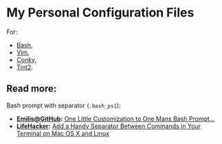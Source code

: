# My Personal Configuration Files

For:

- [Bash](http://en.wikipedia.org/wiki/Bash_%28Unix_shell%29),
- [Vim](http://en.wikipedia.org/wiki/Vim_%28text_editor%29),
- [Conky](http://conky.sourceforge.net/),
- [Tint2](http://code.google.com/p/tint2/).

## Read more:

Bash prompt with separator (`.bash_ps1`):

- **[Emilis@GitHub](http://emilis.github.com/):** [One Little Customization to One Mans Bash Prompt...](http://emilis.github.com/2011/09/12/customized-bash-prompt.html)
- **[LifeHacker](http://lifehacker.com/):** [Add a Handy Separator Between Commands in Your Terminal on Mac OS X and Linux](http://lifehacker.com/5840450/add-a-handy-separator-between-commands-in-your-terminal-on-mac-os-x-and-linux/)
